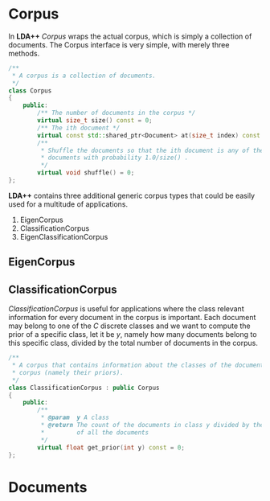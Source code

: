 <style TYPE="text/css">
code.has-jax {font: inherit; font-size: 100%; background: inherit; border: inherit;}
</style>
<script type="text/x-mathjax-config">
MathJax.Hub.Config({
    tex2jax: {
        inlineMath: [['$','$'], ['\\(','\\)']],
        skipTags: ['script', 'noscript', 'style', 'textarea', 'pre'] // removed 'code' entry
    }
});
MathJax.Hub.Queue(function() {
    var all = MathJax.Hub.getAllJax(), i;
    for(i = 0; i < all.length; i += 1) {
        all[i].SourceElement().parentNode.className += ' has-jax';
    }
});
</script>
<script type="text/javascript" src="http://cdn.mathjax.org/mathjax/latest/MathJax.js?config=TeX-AMS-MML_HTMLorMML"></script>
# Corpus

In **LDA++** *Corpus* wraps the actual corpus, which is simply a collection of
documents. The Corpus interface is very simple, with merely three methods.

```cpp
/**
 * A corpus is a collection of documents.
 */
class Corpus
{
    public:
        /** The number of documents in the corpus */
        virtual size_t size() const = 0;
        /** The ith document */
        virtual const std::shared_ptr<Document> at(size_t index) const = 0;
        /**
         * Shuffle the documents so that the ith document is any of the
         * documents with probability 1.0/size() .
         */
        virtual void shuffle() = 0;
};
```

**LDA++** contains three additional generic corpus types that could be easily
used for a multitude of applications.

1. EigenCorpus
2. ClassificationCorpus
3. EigenClassificationCorpus

## EigenCorpus

## ClassificationCorpus

*ClassificationCorpus* is useful for applications where the class relevant
information for every document in the corpus is important. Each document may
belong to one of the $C$ discrete classes and we want to compute the prior of a
specific class, let it be $y$, namely how many documents belong to this
specific class, divided by the total number of documents in the corpus.

```cpp
/**
 * A corpus that contains information about the classes of the documents in the
 * corpus (namely their priors).
 */
class ClassificationCorpus : public Corpus
{
    public:
        /**
         * @param  y A class
         * @return The count of the documents in class y divided by the count
         *         of all the documents
         */
        virtual float get_prior(int y) const = 0;
};
```

##
# Documents

